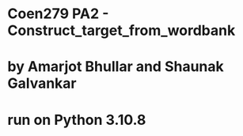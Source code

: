 # Coen279 PA2 -  Construct_target_from_wordbank


# by Amarjot Bhullar and Shaunak Galvankar

# run on Python 3.10.8
